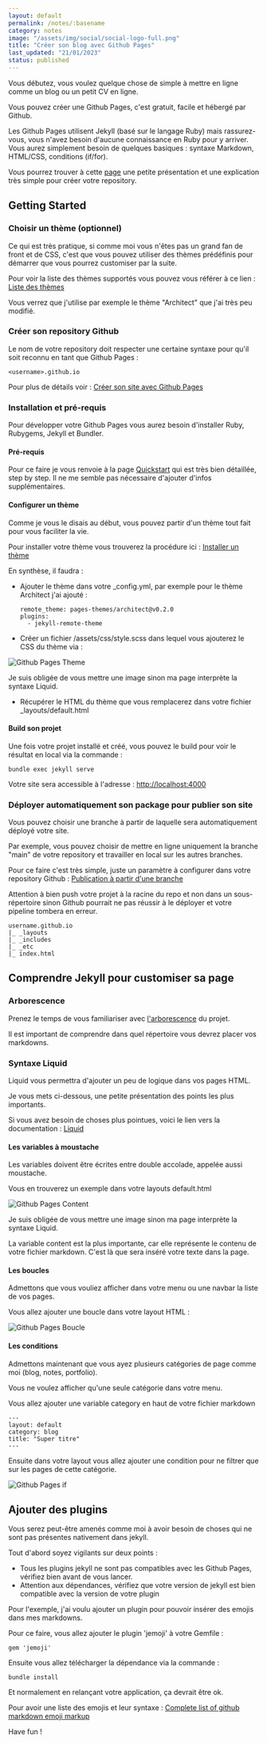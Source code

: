 ```yaml
---
layout: default
permalink: /notes/:basename
category: notes
image: "/assets/img/social/social-logo-full.png"
title: "Créer son blog avec Github Pages"
last_updated: "21/01/2023"
status: published
---
```


Vous débutez, vous voulez quelque chose de simple à mettre en ligne comme un blog ou un petit CV en ligne.

Vous pouvez créer une Github Pages, c'est gratuit, facile et hébergé par Github.

Les Github Pages utilisent Jekyll (basé sur le langage Ruby) mais rassurez-vous, vous n'avez besoin d'aucune connaissance en Ruby pour y arriver. Vous aurez simplement besoin de quelques basiques : syntaxe Markdown, HTML/CSS, conditions (if/for).

Vous pourrez trouver à cette [page](https://pages.github.com/) une petite présentation et une explication très simple pour créer votre repository.

## Getting Started

### Choisir un thème (optionnel)

Ce qui est très pratique, si comme moi vous n'êtes pas un grand fan de front et de CSS, c'est que vous pouvez utiliser des thèmes prédéfinis pour démarrer que vous pourrez customiser par la suite.

Pour voir la liste des thèmes supportés vous pouvez vous référer à ce lien : [Liste des thèmes](https://pages.github.com/themes/)

Vous verrez que j'utilise par exemple le thème "Architect" que j'ai très peu modifié.

### Créer son repository Github

Le nom de votre repository doit respecter une certaine syntaxe pour qu'il soit reconnu en tant que Github Pages : 
```
<username>.github.io
```

Pour plus de détails voir : [Créer son site avec Github Pages](https://docs.github.com/fr/pages/getting-started-with-github-pages/creating-a-github-pages-site)

### Installation et pré-requis

Pour développer votre Github Pages vous aurez besoin d'installer Ruby, Rubygems, Jekyll et Bundler.

#### Pré-requis

Pour ce faire je vous renvoie à la page [Quickstart](https://jekyllrb.com/docs/) qui est très bien détaillée, step by step. Il ne me semble pas nécessaire d'ajouter d'infos supplémentaires.

#### Configurer un thème

Comme je vous le disais au début, vous pouvez partir d'un thème tout fait pour vous faciliter la vie.

Pour installer votre thème vous trouverez la procédure ici : [Installer un thème](https://docs.github.com/fr/pages/setting-up-a-github-pages-site-with-jekyll/adding-a-theme-to-your-github-pages-site-using-jekyll)

En synthèse, il faudra :

* Ajouter le thème dans votre _config.yml, par exemple pour le thème Architect j'ai ajouté :

  ```
  remote_theme: pages-themes/architect@v0.2.0
  plugins:
    - jekyll-remote-theme
  ```
  
* Créer un fichier /assets/css/style.scss dans lequel vous ajouterez le CSS du thème via : 

![Github Pages Theme](/assets/img/github-pages/github-pages-theme.svg)

Je suis obligée de vous mettre une image sinon ma page interprète la syntaxe Liquid.

* Récupérer le HTML du thème que vous remplacerez dans votre fichier _layouts/default.html

#### Build son projet

Une fois votre projet installé et créé, vous pouvez le build pour voir le résultat en local via la commande :

```
bundle exec jekyll serve
```

Votre site sera accessible à l'adresse : [http://localhost:4000](http://localhost:4000)

### Déployer automatiquement son package pour publier son site

Vous pouvez choisir une branche à partir de laquelle sera automatiquement déployé votre site.

Par exemple, vous pouvez choisir de mettre en ligne uniquement la branche "main" de votre repository et travailler en local sur les autres branches.

Pour ce faire c'est très simple, juste un paramètre à configurer dans votre repository Github : [Publication à partir d'une branche](https://docs.github.com/fr/pages/getting-started-with-github-pages/configuring-a-publishing-source-for-your-github-pages-site)

Attention à bien push votre projet à la racine du repo et non dans un sous-répertoire sinon Github pourrait ne pas réussir à le déployer et votre pipeline tombera en erreur.

```
username.github.io
|_ _layouts
|_ _includes
|_ _etc
|_ index.html
```

## Comprendre Jekyll pour customiser sa page

### Arborescence

Prenez le temps de vous familiariser avec [l'arborescence](https://jekyllrb.com/docs/structure/) du projet.

Il est important de comprendre dans quel répertoire vous devrez placer vos markdowns.


### Syntaxe Liquid

Liquid vous permettra d'ajouter un peu de logique dans vos pages HTML.

Je vous mets ci-dessous, une petite présentation des points les plus importants.

Si vous avez besoin de choses plus pointues, voici le lien vers la documentation : [Liquid](https://jekyllrb.com/docs/liquid/)

#### Les variables à moustache

Les variables doivent être écrites entre double accolade, appelée aussi moustache.

Vous en trouverez un exemple dans votre layouts default.html

![Github Pages Content](/assets/img/github-pages/github-pages-content.svg)

Je suis obligée de vous mettre une image sinon ma page interprète la syntaxe Liquid.

La variable <span class="keywords">content</span> est la plus importante, car elle représente le contenu de votre fichier markdown. C'est là que sera inséré votre texte dans la page.

#### Les boucles

Admettons que vous vouliez afficher dans votre menu ou une navbar la liste de vos pages.

Vous allez ajouter une boucle dans votre layout HTML :

![Github Pages Boucle](/assets/img/github-pages/github-pages-for.svg)


#### Les conditions

Admettons maintenant que vous ayez plusieurs catégories de page comme moi (blog, notes, portfolio).

Vous ne voulez afficher qu'une seule catégorie dans votre menu.

Vous allez ajouter une variable category en haut de votre fichier markdown

```
---
layout: default
category: blog
title: "Super titre"
---
```

Ensuite dans votre layout vous allez ajouter une condition pour ne filtrer que sur les pages de cette catégorie.

![Github Pages if](/assets/img/github-pages/github-pages-if.svg)

## Ajouter des plugins

Vous serez peut-être amenés comme moi à avoir besoin de choses qui ne sont pas présentes nativement dans jekyll.

Tout d'abord soyez vigilants sur deux points :
* Tous les plugins jekyll ne sont pas compatibles avec les Github Pages, vérifiez bien avant de vous lancer.
* Attention aux dépendances, vérifiez que votre version de jekyll est bien compatible avec la version de votre plugin

Pour l'exemple, j'ai voulu ajouter un plugin pour pouvoir insérer des emojis dans mes markdowns.

Pour ce faire, vous allez ajouter le plugin 'jemoji' à votre Gemfile :

```
gem 'jemoji'
```

Ensuite vous allez télécharger la dépendance via la commande :

```
bundle install
```

Et normalement en relançant votre application, ça devrait être ok.

Pour avoir une liste des emojis et leur syntaxe : [Complete list of github markdown emoji markup](https://gist.github.com/rxaviers/7360908)

Have fun !
